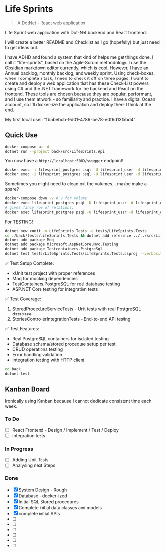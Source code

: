 # Life Sprints

> A DotNet - React web application

Life Sprint web application with Dot-Net backend and React frontend.

I will create a better README and Checklist as I go (hopefully) but just need to get ideas out.

I have ADHD and found a system that kind of helps me get things done.
I call it "life-sprints", based on the Agile-Scrum methodology.
I use the Obsidian markdown editor currently, which is cool.
However, I have an Annual backlog, monthly backlog, and weekly sprint.
Using check-boxes, when I complete a task, I need to check it off on three pages.
I want to create and deploy a web application that has these Check-List powers using C# and the .NET framework for the backend and React on the frontend.
These tools are chosen because they are popular, performant, and I use them at work - so familiarity and practice.
I have a digital Ocean account, so I'll docker-ize the application and deploy there I think at the end.

My first local user:
"fb5bebcb-9d01-4286-be78-e0f6d13f5bd4"

## Quick Use

```bash
docker-compose up -d
dotnet run --project back/src/LifeSprints.Api
```

You now have a `http://localhost:5089/swagger` endpoint!

```bash
docker exec -i lifesprint_postgres psql -U lifesprint_user -d lifesprint_db < database/init/01_schema.sql
docker exec -i lifesprint_postgres psql -U lifesprint_user -d lifesprint_db < database/init/02_stored_procedures.sql
```

Sometimes you might need to clean out the volumes... maybe make a spare?

```bash
docker-compose down -v # v for volume
docker exec lifesprint_postgres psql -U lifesprint_user -d lifesprint_db -c "SELECT routine_name FROM information_schema.routines WHERE routine_name LIKE 'sp_create%' OR routine_name LIKE 'sp_toggle%' OR routine_name LIKE 'sp_get%';"
# gives fancy row of relations.
docker exec lifesprint_postgres psql -U lifesprint_user -d lifesprint_db -c "\dt"
```

For TESTING!

```bash
dotnet new xunit -n LifeSprints.Tests -o tests/LifeSprints.Tests
cd ./back/tests/LifeSprints.Tests && dotnet add reference ../../src/LifeSprints.Api/LifeSprints.Api.csproj
dotnet add package Moq
dotnet add package Microsoft.AspNetCore.Mvc.Testing
dotnet add package Testcontainers.PostgreSql
dotnet test tests/LifeSprints.Tests/LifeSprints.Tests.csproj --verbosity normal
```

✅ Test Setup Complete:

- xUnit test project with proper references
- Moq for mocking dependencies
- TestContainers.PostgreSQL for real database testing
- ASP.NET Core testing for integration tests

✅ Test Coverage:

1. StoredProcedureServiceTests - Unit tests with real PostgreSQL database
2. StoriesControllerIntegrationTests - End-to-end API testing

✅ Test Features:

- Real PostgreSQL containers for isolated testing
- Database schema/stored procedure setup per test
- CRUD operations testing
- Error handling validation
- Integration testing with HTTP client

```bash
cd back
dotnet test
```

## Kanban Board

Ironically using Kanban because I cannot dedicate consistent time each week.

### To Do

- [ ] React Frontend - Design / Implement / Test / Deploy
- [ ] integration tests

### In Progress

- [ ] Adding Unit Tests
- [ ] Analysing next Steps

### Done

- [x] System Design - Rough
- [x] Database - docker-ized
- [x] Initial SQL Stored procedures
- [x] Complete initial data classes and models
- [x] complete initial APIs
- [ ]
- [ ]
- [ ]
- [ ]
- [ ]
- [ ]
